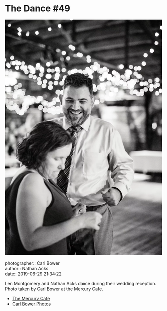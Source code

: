 # The Dance #49

![Len Montgomery and Nathan Acks dance](assets/2019-06-29-set-4-the-dance-49.webp)

photographer:: Carl Bower  
author:: Nathan Acks  
date:: 2019-06-29 21:34:22

Len Montgomery and Nathan Acks dance during their wedding reception. Photo taken by Carl Bower at the Mercury Cafe.

* [The Mercury Cafe](http://mercurycafe.com)
* [Carl Bower Photos](https://carlbowerphotos.com)
